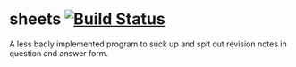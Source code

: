 # sheets [![Build Status](https://travis-ci.org/TrustyPatches/sheets.svg?branch=master)](https://travis-ci.org/TrustyPatches/sheets)
A less badly implemented program to suck up and spit out revision notes in question and answer form.

